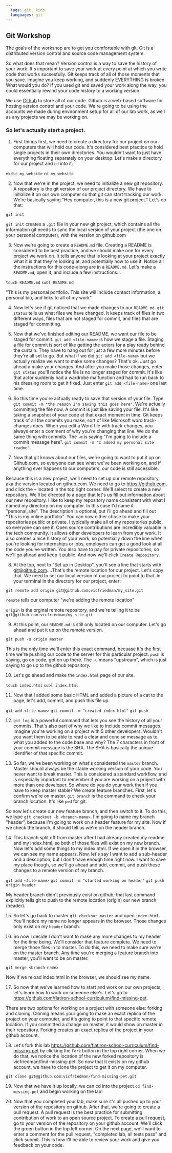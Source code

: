 ```yaml
---
  tags: git, kids 
  languages: git
---
```


## Git Workshop

The goals of the workshop are to get you comfortable with git. Git is a distributed version control and source code management system. 

So what does that mean? Version control is a way to save the history of your work. It's important to save your work at every point at which you write code that works sucsesfully. Git keeps track of all of those moments that you save. Imagine you keep working, and suddenly EVERYTHING is broken. What would you do? If you used git and saved your work along the way, you could essentially rewind your code history to a working version.

We use [Github](https://github.com/) to store all of our code. Github is a web-based software for hosting version control and your code. We're going to be using the accounts we made during environment setup for all of our lab work, as well as any projects we may be working on.

### So let's actually start a project.

1. First things first, we need to create a directory for our project on our computers that will hold our code. It's considered best practice to hold single projects in their own directories. You wouldn't want to just have everything floating separately on your desktop. Let's make a directory for our project and `cd` into it:

`mkdir my_website`
`cd my_website`

2. Now that we're in the project, we need to initialize a new git repository. A repository is the git version of our project directory. We have to initialize it on our own computer so that git can start tracking our work. We're basically saying "Hey computer, this is a new git project." Let's do that:

`git init` 

`git init` creates a `.git` file in your new git project, which contains all the information git needs to sync the local version of your project (the one on your personal computer), with the version on github.com

3. Now we're going to create a `README.md` file. Creating a README is considered to be best practice, and we should make one for every project we work on. It tells anyone that is looking at your project exactly what it is that they're looking at, and potentially how to use it. Notice all the instructions for this code-along are in a `README.md`. Let's make a `README.md`, open it, and include a few instructions...

`touch README.md`
`subl README.md` 

"This is my personal portfolio. This site will include contact information, a personal bio, and links to all of my work"

4. Now let's see if git noticed that we made changes to our `README.md`. `git status` tells us what files we have changed. It keeps track of files in two different ways, files that are not staged for commit, and files that are staged for committing.

5. Now that we've finished editing our README, we want our file to be staged for commit. `git add <file-name>` is how we stage a file. Staging a file for commit is sort of like getting the actors for a play ready behind the curtain. They have to hang out for just a few more minutes before they're all set to go. But what if we did `git add <file-name>` but we actually realize we want to make some changes? That's ok. Just go ahead a make your changes. And after you make those changes, enter `git status` you'll notice the file is no longer staged for commit. It's like that actor suddenly had a wardrobe malfunction and had to run back to his dressing room to get it fixed. Just enter `git add <file-name>` one last time. 

6. So this time you're actually ready to save that version of your file. Type `git commit -m "the reason I'm saving this goes here"`. We're actually committing the file now. A commit is just like saving your file. It's like taking a snapshot of your code at that exact moment in time. Git keeps track of all the commits you make, sort of like Microsoft word track-changes does. When you edit a Word file with track-changes, you always enter a comment of why you're changing that line. We do the same thing with commits. The `-m` is saying "I'm going to include a commit message here". 
`git commit -m "I added my personal site readme"`.

7. Now that git knows about our files, we're going to want to put it up on Github.com, so everyone can see what we've been working on, and if anything ever happens to our computers, our code is still accessible. 

Because this is a new project, we'll need to set up our remote repository, aka the version located on github.com. We need to go to https://github.com, and click the `+` located in the top right corner. We'll select to create a new repository. We'll be directed to a page that let's us fill out information about our new repository. I like to keep my repository name consistent with what I named my directory on my computer. In this case I'd name it "personal_site". The description is optional, but I'll go ahead and fill out "This is my online portfolio". You can now either chose to make your repositories public or private. I typically make all of my repositories public, so everyone can see it. Open source contributions are incredibly valuable in the tech community. It allows other developers to learn from your work. It also creates a nice history of your work, so potentially down the line when you're looking for internships or jobs, employers can get a good look at all the code you've written. You also have to pay for private repositories, so we'll go ahead and keep it public. And now we'll click `Create Repository`.

8. At the top, next to "Set up in Desktop", you'll see a line that starts with git@github.com....That's the remote location for our project. Let's copy that. We need to set our local version of our project to point to that. In your terminal in the directory for our project, enter:

`git remote add origin git@github.com:vicfriedman/my_site.git`

`remote` tells our computer "we're adding the remote location"

`origin` is the orginal remote repository, and we're telling it to be `git@github.com:vicfriedman/my_site.git`

9. At this point, our `README.md` is still only located on our computer. Let's go ahead and put it up on the remote version. 

`git push -u origin master`

This is the only time we'll enter this exact command, becuase it's the first time we're pushing our code to the server for this particular project. `push` is saying, go on code, get on up there. The `-u` means "upstream", which is just saying to go up to the github repository. 

10. Let's go ahead and make the `index.html` page of our site.

`touch index.html`
`subl index.html`

11. Now that I added some basic HTML and added a picture of a cat to the page, let's add, commit, and push this file up.

`git add <file-name>`
`git commit -m "created index.html"`
`git push`

12. `git log` is a powerful command that lets you see the history of all your commits. That's also part of why we like to include commit messages. Imagine you're working on a project with 5 other developers. Wouldn't you want them to be able to read a clear and concise message as to what you added to the code base and why? The 7 characters in front of your commit message is the SHA. The SHA is basically the unique identifier of that specific commit.

13. So far, we've been working on what's considered the `master` branch. Master should always be the stable working version of your code. You never want to break master. This is considered a standard workflow, and is especially important to remember if you are working on a project with more than one developer. So where do you do your work then if you have to keep master stable? We create feature branches. 
First, let's confirm we're on master. `git branch` is the command to check your branch location. It's like `pwd` for git.

So now let's create our new feature branch, and then switch to it. To do this, we type `git checkout -b <branch-name>`. I'm going to name my branch "header", because I'm going to work on a header feature for my site. Now if we check the branch, it should tell us we're on the header branch.

14. This branch split off from master after I had already created my readme and my index.html, so both of those files will exist on my new branch. Now let's add some things to my index.html. If we open it in the browser, we can see my name appears. Now, let's say I want to add a sub-header and a description, but I don't have enough time right now. I want to save my place though, so we'll go ahead and add, commit, and push these changes to a remote version of my branch.

`git add <file-name>`
`git commit -m "started working on header"`
`git push origin header`

My header branch didn't previously exist on github; that last command explicitly tells git to push to the remote location (origin) our new branch (header). 

15. So let's go back to master `git checkout master` and open `index.html`. You'll notice my name no longer appears in the browser. Those changes only exist on my `header` branch.

16. So now I decide I don't want to make any more changes to my header for the time being. We'll consider that feature complete. We need to merge those files in to master. To do this, we need to make sure we're on the master branch. Any time you're merging a feature branch into master, you'll want to be on master. 

`git merge <branch-name>`

Now if we reload index.html in the browser, we should see my name.

17. So now that we've learned how to start and work on our own projects, let's learn how to work on someone else's. Let's go to https://github.com/flatiron-school-curriculum/find-missing-pet. 

There are two options for working on a project with someone else: forking and cloning. Cloning means your going to make an exact replica of the project on your computer, and it's going to point to that specific remote location. If you committed a change on master, it would show on master in their repository. Forking creates an exact replica of the project in your github account.

18. Let's fork this lab https://github.com/flatiron-school-curriculum/find-missing-pet by clicking the `Fork` button in the top right corner. When we do that, we notice the location of the new forked repository is vicfriedman/find-missing-pet. So now that it exists on my github account, we have to clone the project to get it on my computer.

`git clone git@github.com:vicfriedman/find-missing-pet.git`

19. Now that we have it up locally, we can cd into the project `cd find-missing-pet` and begin working on the lab!

<!-- After they complete the lab... -->

20. Now that you completed your lab, make sure it's all pushed up to your version of the repository on github. After that, we're going to create a pull request. A pull request is the best practice for submitting contribution of work to an open source project. To create a pull request, go to your version of the repository on your github account. We'll click the green button in the top left corner. On the next page, we'll want to enter a comment for the pull request, "completed lab, all tests pass" and click submit. This is how I'll be able to review your work and give you feedback on your code. 
